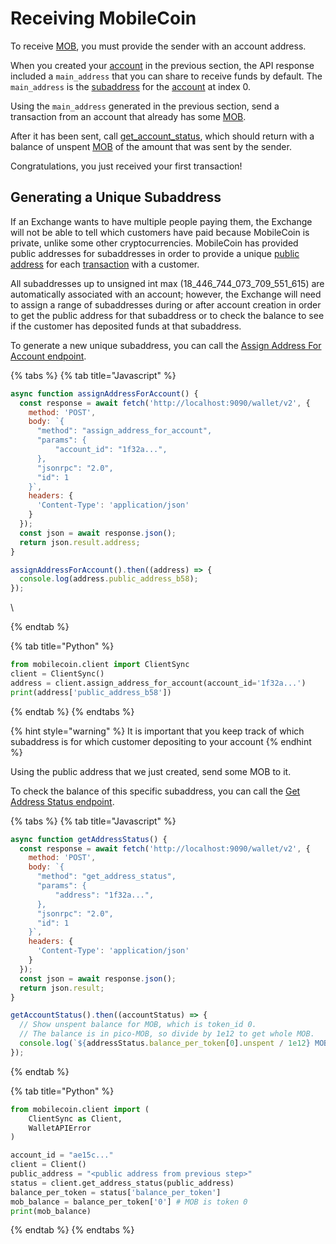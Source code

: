 # Receiving MobileCoin

To receive [MOB](../../glossary/mob.md), you must provide the sender with an account address.

When you created your [account](../../glossary/account.md) in the previous section, the API response included a `main_address` that you can share to receive funds by default. The `main_address` is the [subaddress](../../glossary/subaddress.md) for the [account](../../glossary/account.md) at index 0.

Using the `main_address` generated in the previous section, send a transaction from an account that already has some [MOB](../../glossary/mob.md).

After it has been sent, call [get\_account\_status](../../api-endpoints/v2/account/account/get\_account\_status.md), which should return with a balance of unspent [MOB](../../glossary/mob.md) of the amount that was sent by the sender.

Congratulations, you just received your first transaction!

## Generating a Unique Subaddress

If an Exchange wants to have multiple people paying them, the Exchange will not be able to tell which customers have paid because MobileCoin is private, unlike some other cryptocurrencies. MobileCoin has provided public addresses for subaddresses in order to provide a unique [public address](../../glossary/public-address.md) for each [transaction](../../glossary/transaction.md) with a customer.

All subaddresses up to unsigned int max (18\_446\_744\_073\_709\_551\_615) are automatically associated with an account; however, the Exchange will need to assign a range of subaddresses during or after account creation in order to get the public address for that subaddress or to check the balance to see if the customer has deposited funds at that subaddress.

To generate a new unique subaddress, you can call the [Assign Address For Account endpoint](../../api-endpoints/v2/account/address/assign\_address\_for\_account.md).

{% tabs %}
{% tab title="Javascript" %}
```javascript
async function assignAddressForAccount() {
  const response = await fetch('http://localhost:9090/wallet/v2', {
    method: 'POST',
    body: `{
      "method": "assign_address_for_account",
      "params": {
          "account_id": "1f32a...",
      },
      "jsonrpc": "2.0",
      "id": 1
    }`,
    headers: {
      'Content-Type': 'application/json'
    }
  });
  const json = await response.json();
  return json.result.address;
}

assignAddressForAccount().then((address) => {
  console.log(address.public_address_b58);
});
```

\

{% endtab %}

{% tab title="Python" %}
```python
from mobilecoin.client import ClientSync
client = ClientSync()
address = client.assign_address_for_account(account_id='1f32a...')
print(address['public_address_b58'])
```
{% endtab %}
{% endtabs %}

{% hint style="warning" %}
It is important that you keep track of which subaddress is for which customer depositing to your account
{% endhint %}

Using the public address that we just created, send some MOB to it.

To check the balance of this specific subaddress, you can call the [Get Address Status endpoint](../../api-endpoints/v2/account/address/get\_address\_status.md).

{% tabs %}
{% tab title="Javascript" %}
```javascript
async function getAddressStatus() {
  const response = await fetch('http://localhost:9090/wallet/v2', {
    method: 'POST',
    body: `{
      "method": "get_address_status",
      "params": {
          "address": "1f32a...",
      },
      "jsonrpc": "2.0",
      "id": 1
    }`,
    headers: {
      'Content-Type': 'application/json'
    }
  });
  const json = await response.json();
  return json.result;
}

getAccountStatus().then((accountStatus) => {
  // Show unspent balance for MOB, which is token_id 0.
  // The balance is in pico-MOB, so divide by 1e12 to get whole MOB.
  console.log(`${addressStatus.balance_per_token[0].unspent / 1e12} MOB`);
});
```
{% endtab %}

{% tab title="Python" %}
```python
from mobilecoin.client import (
    ClientSync as Client,
    WalletAPIError
)

account_id = "ae15c..."
client = Client()
public_address = "<public address from previous step>"
status = client.get_address_status(public_address)
balance_per_token = status['balance_per_token']
mob_balance = balance_per_token['0'] # MOB is token 0
print(mob_balance)
```
{% endtab %}
{% endtabs %}
